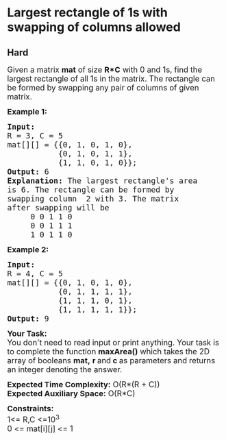 # Largest rectangle of 1s with swapping of columns allowed
## Hard 
<div class="problem-statement">
                <p></p><p><span style="font-size:18px">Given a matrix <strong>mat</strong>&nbsp;of size <strong>R*C</strong> with 0 and 1s, find the largest rectangle of all 1s in the matrix. The rectangle can be formed by swapping any pair of columns of given matrix.</span></p>

<p><span style="font-size:18px"><strong>Example 1:</strong></span></p>

<pre><span style="font-size:18px"><strong>Input:</strong> 
R = 3, C = 5
mat[][] = {{0, 1, 0, 1, 0},
           {0, 1, 0, 1, 1},
           {1, 1, 0, 1, 0}};
<strong>Output:</strong> 6
<strong>Explanation: </strong>The largest rectangle's area
is 6. The rectangle can be formed by
swapping column  2 with 3. The matrix
after swapping will be
     0 0 1 1 0
     0 0 1 1 1
     1 0 1 1 0
</span></pre>

<p><span style="font-size:18px"><strong>Example 2:</strong></span></p>

<pre><span style="font-size:18px"><strong>Input:
</strong>R = 4, C = 5
mat[][] = {{0, 1, 0, 1, 0},
           {0, 1, 1, 1, 1},
           {1, 1, 1, 0, 1},
           {1, 1, 1, 1, 1}};
<strong>Output:</strong> 9
</span></pre>

<p><span style="font-size:18px"><strong>Your Task:</strong><br>
You don't need to read input or print anything. Your task is to complete the function&nbsp;<strong>maxArea()</strong>&nbsp;which takes the 2D array of&nbsp;booleans&nbsp;<strong>mat,</strong>&nbsp;<strong>r&nbsp;</strong>and<strong>&nbsp;c</strong><strong>&nbsp;</strong>as parameters and returns an integer denoting the answer.</span></p>

<p><span style="font-size:18px"><strong>Expected Time Complexity:</strong>&nbsp;O(R*(R + C))<br>
<strong>Expected Auxiliary Space:</strong>&nbsp;O(R*C)</span></p>

<p><span style="font-size:18px"><strong>Constraints:</strong><br>
1&lt;= R,C &lt;=10<sup>3</sup><br>
0 &lt;= mat[i][j] &lt;= 1</span></p>

<p>&nbsp;</p>
 <p></p>
            </div>